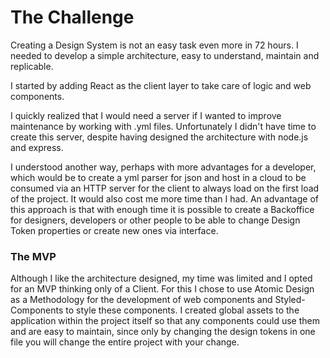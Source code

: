 # The Challenge

Creating a Design System is not an easy task even more in 72 hours. I needed to develop a simple architecture, easy to understand, maintain and replicable.

I started by adding React as the client layer to take care of logic and web components.

I quickly realized that I would need a server if I wanted to improve maintenance by working with .yml files. Unfortunately I didn't have time to create this server, despite having designed the architecture with node.js and express.

I understood another way, perhaps with more advantages for a developer, which would be to create a yml parser for json and host in a cloud to be consumed via an HTTP server for the client to always load on the first load of the project. It would also cost me more time than I had. An advantage of this approach is that with enough time it is possible to create a Backoffice for designers, developers or other people to be able to change Design Token properties or create new ones via interface.

### The MVP

Although I like the architecture designed, my time was limited and I opted for an MVP thinking only of a Client. For this I chose to use Atomic Design as a Methodology for the development of web components and Styled-Components to style these components. I created global assets to the application within the project itself so that any components could use them and are easy to maintain, since only by changing the design tokens in one file you will change the entire project with your change.
